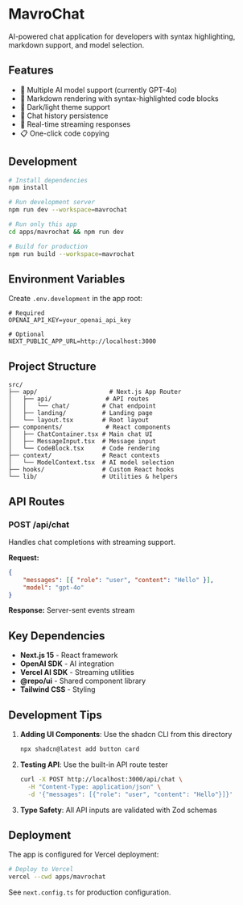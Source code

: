 # MavroChat

AI-powered chat application for developers with syntax highlighting, markdown support, and model selection.

## Features

- 🤖 Multiple AI model support (currently GPT-4o)
- 📝 Markdown rendering with syntax-highlighted code blocks
- 🎨 Dark/light theme support
- 💾 Chat history persistence
- 🚀 Real-time streaming responses
- 📋 One-click code copying

## Development

```bash
# Install dependencies
npm install

# Run development server
npm run dev --workspace=mavrochat

# Run only this app
cd apps/mavrochat && npm run dev

# Build for production
npm run build --workspace=mavrochat
```

## Environment Variables

Create `.env.development` in the app root:

```env
# Required
OPENAI_API_KEY=your_openai_api_key

# Optional
NEXT_PUBLIC_APP_URL=http://localhost:3000
```

## Project Structure

```
src/
├── app/                    # Next.js App Router
│   ├── api/               # API routes
│   │   └── chat/         # Chat endpoint
│   ├── landing/          # Landing page
│   └── layout.tsx        # Root layout
├── components/            # React components
│   ├── ChatContainer.tsx # Main chat UI
│   ├── MessageInput.tsx  # Message input
│   └── CodeBlock.tsx     # Code rendering
├── context/              # React contexts
│   └── ModelContext.tsx  # AI model selection
├── hooks/                # Custom React hooks
└── lib/                  # Utilities & helpers
```

## API Routes

### POST /api/chat

Handles chat completions with streaming support.

**Request:**

```json
{
    "messages": [{ "role": "user", "content": "Hello" }],
    "model": "gpt-4o"
}
```

**Response:** Server-sent events stream

## Key Dependencies

- **Next.js 15** - React framework
- **OpenAI SDK** - AI integration
- **Vercel AI SDK** - Streaming utilities
- **@repo/ui** - Shared component library
- **Tailwind CSS** - Styling

## Development Tips

1. **Adding UI Components**: Use the shadcn CLI from this directory

    ```bash
    npx shadcn@latest add button card
    ```

2. **Testing API**: Use the built-in API route tester

    ```bash
    curl -X POST http://localhost:3000/api/chat \
      -H "Content-Type: application/json" \
      -d '{"messages": [{"role": "user", "content": "Hello"}]}'
    ```

3. **Type Safety**: All API inputs are validated with Zod schemas

## Deployment

The app is configured for Vercel deployment:

```bash
# Deploy to Vercel
vercel --cwd apps/mavrochat
```

See `next.config.ts` for production configuration.
